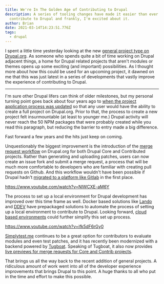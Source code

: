 ```yaml
---
title: We're In The Golden Age of Contributing to Drupal
description: A series of tooling changes have made it easier than ever to
  contribute to Drupal and frankly, I'm excited about it.
author: Brian
date: 2021-03-14T14:23:51.776Z
tags:
  - drupal
---
```

I spent a little time yesterday looking at the new [general project type on Drupal.org](https://www.drupal.org/project/project_general). As someone who spends quite a bit of time working on Drupal adjacent things, a home for Drupal related projects that aren't modules or themes opens up some exciting (and important) possibilities. As I thought more about how this could be used for an upcoming project, it dawned on me that this was just latest in a series of developments that vastly improve the experience of contributing to Drupal. 

---

I'm sure other Drupal lifers can think of older milestones, but my personal turning point goes back about four years ago to [when the project application process was updated](https://www.drupal.org/project/drupalorg/issues/2666584) so that any user would have the ability to create a full project on Drupal.org. Prior to that, the process to create a new project felt insurmountable (at least to younger me.) Drupal activity will never reach the 50 NPM packages that were probably created while you read this paragraph, but reducing the barrier to entry made a big difference.

Fast forward a few years and the hits just keep on coming.

Unquestionably the biggest improvement is the introduction of the [merge request workflow](https://www.drupal.org/docs/develop/git/using-git-to-contribute-to-drupal/creating-issue-forks-and-merge-requests) on Drupal.org for both Drupal Core and Contributed projects. Rather than generating and uploading patches, users can now create an issue fork and submit a merge request, a process that will be much more comfortable to developers who are familiar with creating pull requests on Github. And this workflow wouldn't have been possible if Drupal hadn't [migrated to a platform like Gitlab](https://about.gitlab.com/blog/2018/08/16/drupal-moves-to-gitlab/) in the first place.

https://www.youtube.com/watch?v=NIWCXE-aM6Y

The process to set up a local environment for Drupal development has improved over this time frame as well. Docker based solutions like [Lando](https://github.com/thinktandem/drupal-contributions) and [DDEV](https://github.com/drud/quicksprint) have prepackaged solutions to automate the process of setting up a local environment to contribute to Drupal. Looking forward, [cloud based environments](https://github.com/shaal/ddev-gitpod) could further simplify this set up process.

https://www.youtube.com/watch?v=ifk5dF6rGy0

[Simplytest.me](https://simplytest.me/) continues to be a great option for contributors to evaluate modules and even test patches, and it has recently been modernized with a backend powered by [Tugboat](https://www.tugboat.qa/). Speaking of Tugboat, it also now provides [live previews for merge requests for Core and Contrib projects](https://www.drupal.org/docs/develop/git/using-git-to-contribute-to-drupal/using-live-previews-on-drupal-core-and-contrib).

That brings us all the way back to the recent addition of general projects. A ridiculous amount of work went into all of the developer experience improvements that brings Drupal to this point. A huge thanks to all who put in the time and effort to make this possible.